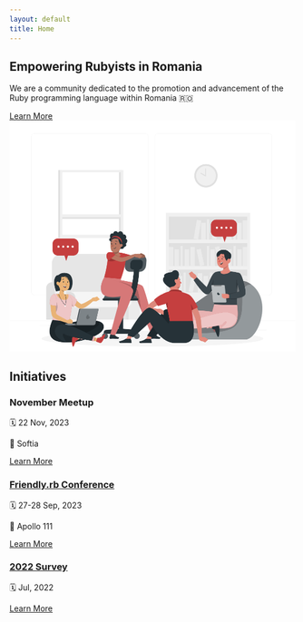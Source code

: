 ```yaml
---
layout: default
title: Home
---
```


<section class="py-2 md:py-4 flex flex-col md:flex-row gap-x-4">
    <div class="md:w-1/2">
        <div class="container mx-auto text-center md:text-left">
            <h1 class="text-3xl md:text-4xl lg:text-5xl font-bold leading-tight mt-24 mb-4">Empowering Rubyists in Romania</h1>
            <p class="text-lg md:text-xl lg:text-2xl mb-6">We are a community dedicated to the promotion and advancement of the Ruby programming language within Romania 🇷🇴</p>
            <a href="about.html" class="inline-block px-8 py-3 bg-red-700 text-white font-semibold rounded hover:bg-red-800 transition duration-300 ease-in-out transform hover:-translate-y-1">Learn More</a>
        </div>
    </div>
    <div class="md:w-1/2">
        <img src="/assets/group-discussion.svg" alt="Ruby Programming" class="mx-auto">
    </div>
</section>

<section class="py-8 md:py-10">
    <div class="container mx-auto">
        <h2 class="text-3xl md:text-4xl font-bold mb-4">Initiatives</h2>
        <div class="grid grid-cols-1 md:grid-cols-2 lg:grid-cols-3 gap-6">
            <div class="bg-white rounded shadow-lg p-4">
                <h3 class="text-xl font-semibold mb-2">November Meetup</h3>
                <p class="">🗓️ 22 Nov, 2023</p>
                <p class="">📍 Softia</p>
                <a href="#" class="text-blue-500 hover:underline">Learn More</a>
            </div>
            <div class="bg-white rounded shadow-lg p-4">
                <h3 class="text-xl font-semibold mb-2"><a href="https://2023.friendlyrb.com">Friendly.rb Conference</a></h3>
                <p class="">🗓️ 27-28 Sep, 2023</p>
                <p class="">📍 Apollo 111</p>
                <a href="https://2023.friendlyrb.com" class="text-blue-500 hover:underline">Learn More</a>
            </div>
            <div class="bg-white rounded shadow-lg p-4">
                <h3 class="text-xl font-semibold mb-2"><a href="{{site.baseurl}}/2023/10/16/2022-survey-results.html">2022 Survey</a></h3>
                <p class="">🗓️ Jul, 2022</p>
                <a href="{{site.baseurl}}/2023/10/16/2022-survey-results.html" class="text-blue-500 hover:underline">Learn More</a>
            </div>
        </div>
    </div>
</section>

<!-- <section class="py-8 md:py-10">
    <div class="container mx-auto">
        <h2 class="text-3xl md:text-4xl font-bold mb-4">Our Partners & Sponsors</h2>
        <div class="grid grid-cols-2 md:grid-cols-3 lg:grid-cols-4 gap-6">
            <div class="bg-white rounded shadow-lg p-4 text-center">
              <img src="https://placehold.co/400" alt="Partner or Sponsor 1">
            </div>
            <div class="bg-white rounded shadow-lg p-4 text-center">
              <img src="https://placehold.co/400" alt="Partner or Sponsor 2">
            </div>            
            <div class="bg-white rounded shadow-lg p-4 text-center">
              <img src="https://placehold.co/400" alt="Partner or Sponsor 3">
            </div>
            <div class="bg-white rounded shadow-lg p-4 text-center">
              <img src="https://placehold.co/400" alt="Partner or Sponsor 4">
            </div>
        </div>
    </div>
</section> -->